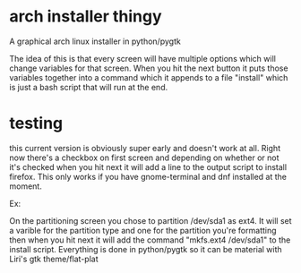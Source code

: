 # arch installer thingy
A graphical arch linux installer in python/pygtk

The idea of this is that every screen will have multiple options which 
will change variables for that screen. When you hit the next button it 
puts those variables together into a command which it appends to a file 
"install" which is just a bash script that will run at the end.

# testing
this current version is obviously super early and doesn't work at all. Right now there's a checkbox on first screen and depending on whether or not it's checked when you hit next it will add a line to the output script to install firefox. This only works if you have gnome-terminal and dnf installed at the moment.

Ex:

On the partitioning screen you chose to partition /dev/sda1 as ext4. It 
will set a varible for the partition type and one for the partition 
you're formatting then when you hit next it 
will add the command "mkfs.ext4 /dev/sda1" to the install script. 
Everything is done in python/pygtk so it can be material with Liri's gtk 
theme/flat-plat


